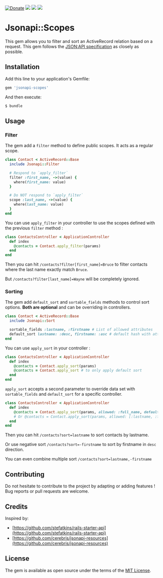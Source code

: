 [![Donate](https://img.shields.io/badge/Donate-PayPal-green.svg)](https://www.paypal.me/guillaumebriday)
[![](https://img.shields.io/gem/dt/jsonapi-scopes.svg)](https://rubygems.org/gems/jsonapi-scopes)
[![](https://img.shields.io/gem/v/jsonapi-scopes.svg)](https://rubygems.org/gems/jsonapi-scopes)
[![](https://img.shields.io/github/license/guillaumebriday/jsonapi-scopes.svg)](https://github.com/guillaumebriday/jsonapi-scopes)

# Jsonapi::Scopes
This gem allows you to filter and sort an ActiveRecord relation based on a request. This gem follows the [JSON:API specification](https://jsonapi.org/) as closely as possible.

## Installation
Add this line to your application's Gemfile:

```ruby
gem 'jsonapi-scopes'
```

And then execute:
```bash
$ bundle
```

## Usage

### Filter
The gem add a `filter` method to define public scopes.
It acts as a regular scope.

```ruby
class Contact < ActiveRecord::Base
  include Jsonapi::Filter

  # Respond to `apply_filter`
  filter :first_name, ->(value) {
    where(first_name: value)
  }

  # Do NOT respond to `apply_filter`
  scope :last_name, ->(value) {
    where(last_name: value)
  }
end
```

You can use `apply_filter` in your controller to use the scopes defined with the previous `filter` method :

```ruby
class ContactsController < ApplicationController
  def index
    @contacts = Contact.apply_filter(params)
  end
end
```

Then you can hit `/contacts?filter[first_name]=Bruce` to filter contacts where the last name exactly match `Bruce`.

But `/contacts?filter[last_name]=Wayne` will be completely ignored.

### Sorting
The gem add `default_sort` and `sortable_fields` methods to control sort options. **Both are optional** and can be overriding in controllers.

```ruby
class Contact < ActiveRecord::Base
  include Jsonapi::Sort

  sortable_fields :lastname, :firstname # List of allowed attributes
  default_sort lastname: :desc, firstname: :asc # default hash with attributes and directions
end
```

You can use `apply_sort` in your controller :

```ruby
class ContactsController < ApplicationController
  def index
    @contacts = Contact.apply_sort(params)
    @contacts = Contact.apply_sort # to only apply default sort
  end
end
```

`apply_sort` accepts a second parameter to override data set with `sortable_fields` and `default_sort` for a specific controller.
```ruby
class ContactsController < ApplicationController
  def index
    @contacts = Contact.apply_sort(params, allowed: :full_name, default: { full_name: :desc })
    # Or @contacts = Contact.apply_sort(params, allowed: [:lastname, :full_name], default: { full_name: :desc })
  end
end
```

Then you can hit `/contacts?sort=lastname` to sort contacts by lastname.

Or use negative sort `/contacts?sort=-firstname` to sort by firstname in `desc` direction.

You can even combine multiple sort `/contacts?sort=lastname,-firstname`

## Contributing
Do not hesitate to contribute to the project by adapting or adding features ! Bug reports or pull requests are welcome.

## Credits

Inspired by:

+ [https://github.com/stefatkins/rails-starter-api](https://github.com/stefatkins/rails-starter-api)
+ [https://github.com/cerebris/jsonapi-resources](https://github.com/cerebris/jsonapi-resources)

## License
The gem is available as open source under the terms of the [MIT License](https://opensource.org/licenses/MIT).
